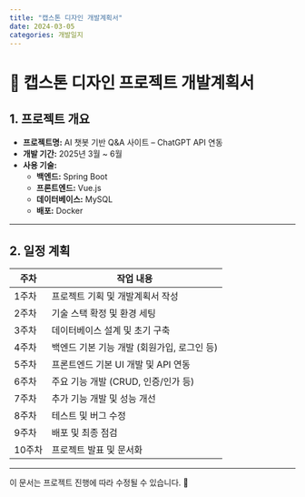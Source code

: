 ```yaml
---
title: "캡스톤 디자인 개발계획서"
date: 2024-03-05
categories: 개발일지
---
```


# 📌 캡스톤 디자인 프로젝트 개발계획서

## 1. 프로젝트 개요
- **프로젝트명:**  AI 챗봇 기반 Q&A 사이트 – ChatGPT API 연동
- **개발 기간:** 2025년 3월 ~ 6월
- **사용 기술:**
  - **백엔드:** Spring Boot
  - **프론트엔드:** Vue.js
  - **데이터베이스:** MySQL
  - **배포:** Docker

---

## 2. 일정 계획

| 주차  | 작업 내용 |
|------|------------------------------|
| 1주차  | 프로젝트 기획 및 개발계획서 작성 |
| 2주차  | 기술 스택 확정 및 환경 세팅 |
| 3주차  | 데이터베이스 설계 및 초기 구축 |
| 4주차  | 백엔드 기본 기능 개발 (회원가입, 로그인 등) |
| 5주차  | 프론트엔드 기본 UI 개발 및 API 연동 |
| 6주차  | 주요 기능 개발 (CRUD, 인증/인가 등) |
| 7주차  | 추가 기능 개발 및 성능 개선 |
| 8주차  | 테스트 및 버그 수정 |
| 9주차  | 배포 및 최종 점검 |
| 10주차 | 프로젝트 발표 및 문서화 |

---

이 문서는 프로젝트 진행에 따라 수정될 수 있습니다. 🚀
